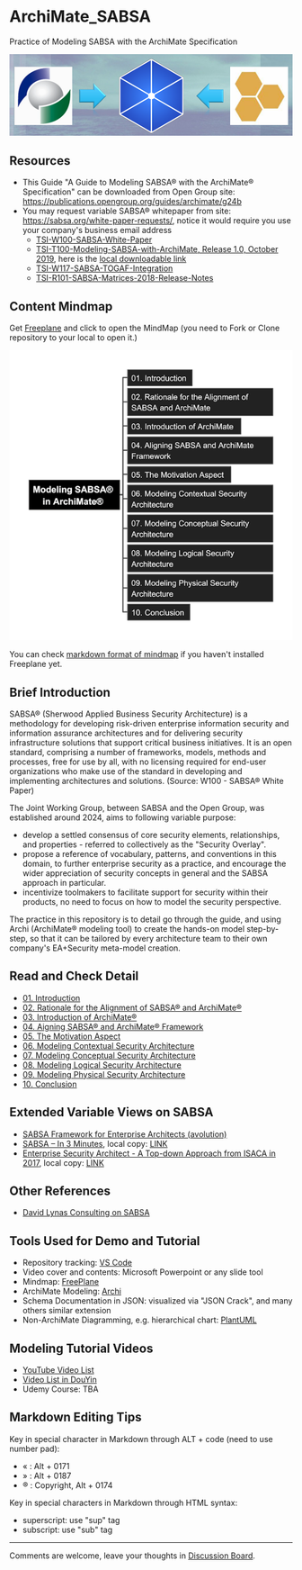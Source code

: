 # ArchiMate_SABSA

Practice of Modeling SABSA with the ArchiMate Specification

![alignment](./img/alignment-logo.png)

## Resources

- This Guide "A Guide to Modeling SABSA® with the ArchiMate® Specification" can be downloaded from Open Group site: https://publications.opengroup.org/guides/archimate/g24b
- You may request variable SABSA® whitepaper from site: https://sabsa.org/white-paper-requests/, notice it would require you use your company's business email address
  - [TSI-W100-SABSA-White-Paper](./Docs/TSI-W100-SABSA-White-Paper.pdf)
  - [TSI-T100-Modeling-SABSA-with-ArchiMate, Release 1.0, October 2019](https://sabsacourses.com/wp-content/uploads/2021/02/TSI-T100-Modelling-SABSA-with-ArchiMate.pdf), here is the [local downloadable link](./Docs/TSI-T100-Modelling-SABSA-with-ArchiMate.pdf)
  - [TSI-W117-SABSA-TOGAF-Integration](./Docs/TSI-W117-SABSA-TOGAF-Integration.pdf)
  - [TSI-R101-SABSA-Matrices-2018-Release-Notes](./Docs/TSI-R101-SABSA-Matrices-2018-Release-Notes.pdf)

## Content Mindmap

Get [Freeplane](https://docs.freeplane.org/getting-started/getting-started.html) and click to open the MindMap (you need to Fork or Clone repository to your local to open it.)

[![mindmap-l1](img/Modeling-SABSA-in-ArchiMate_small.png)](Modeling-SABSA-in-ArchiMate.mm)

You can check [markdown format of mindmap](./Modeling-SABSA-in-ArchiMate.md) if you haven't installed Freeplane yet.

## Brief Introduction

SABSA® (Sherwood Applied Business Security Architecture) is a methodology for developing risk-driven enterprise information security and information assurance architectures and for delivering security infrastructure solutions that support critical business initiatives. It is an open standard, comprising a number of frameworks, models, methods and processes, free for use by all, with no licensing required for end-user organizations who make use of the standard in developing and implementing architectures and solutions. (Source: W100 - SABSA® White Paper)

The Joint Working Group, between SABSA and the Open Group, was established around 2024, aims to following variable purpose:

- develop a settled consensus of core security elements, relationships, and properties - referred to collectively as the "Security Overlay".
- propose a reference of vocabulary, patterns, and conventions in this domain, to further enterprise security as a practice, and encourage the wider appreciation of security concepts in general and the SABSA approach in particular.
- incentivize toolmakers to facilitate support for security within their products, no need to focus on how to model the security perspective.

The practice in this repository is to detail go through the guide, and using Archi (ArchiMate® modeling tool) to create the hands-on model step-by-step, so that it can be tailored by every architecture team to their own company's EA+Security meta-model creation.

## Read and Check Detail

- [01. Introduction](./01_Introduction/README.md)
- [02. Rationale for the Alignment of SABSA® and ArchiMate®](./02_Rationale_of_Alignment/README.md)
- [03. Introduction of ArchiMate®](./03_Introduction_of_ArchiMate/README.md)
- [04. Aigning SABSA® and ArchiMate® Framework](./04_Align_SABSA_and_ArchiMate_Framework/README.md)
- [05. The Motivation Aspect](./05_Motivation_Aspect/README.md)
- [06. Modeling Contextual Security Architecture](./06_Modeling_Contextual_Security_Architecture/README.md)
- [07. Modeling Conceptual Security Architecture](./07_Modeling_Conceptual_Security_Architecture/README.md)
- [08. Modeling Logical Security Architecture](./08_Modeling_Logical_Security_Architecture/README.md)
- [09. Modeling Physical Security Architecture](./09_Modeling_Physical_Security_Architecture/README.md)
- [10. Conclusion](./10_Conclusion/README.md)

## Extended Variable Views on SABSA

- [SABSA Framework for Enterprise Architects (avolution)](./Docs/SABSA_Framework_Viewed_from_avolution.md)
- [SABSA – In 3 Minutes](https://www.vanharen.net/standards/sabsa/sabsa-in-3-minutes/), local copy: [LINK](./Docs/SABSA_in_3min_Van-Haren-Group.pdf)
- [Enterprise Security Architect - A Top-down Approach from ISACA in 2017](https://www.isaca.org/resources/isaca-journal/issues/2017/volume-4/enterprise-security-architecturea-top-down-approach), local copy: [LINK](./Docs/Enterprise_Security_Architecture—A_Top-down_Approach_ISACA_2017.pdf)

## Other References

- [David Lynas Consulting on SABSA](https://davidlynas.com/sabsa/)

## Tools Used for Demo and Tutorial

- Repository tracking: [VS Code](https://code.visualstudio.com/)
- Video cover and contents: Microsoft Powerpoint or any slide tool
- Mindmap: [FreePlane](https://www.freeplane.org/)
- ArchiMate Modeling: [Archi](https://archimatetool.com/)
- Schema Documentation in JSON: visualized via "JSON Crack", and many others similar extension
- Non-ArchiMate Diagramming, e.g. hierarchical chart: [PlantUML](https://plantuml.com/)

## Modeling Tutorial Videos

- [YouTube Video List](https://www.youtube.com/playlist?list=PL6DEHvciXKeVoCRsMg9Z3_eZSilbf8W1e)
- [Video List in DouYin](https://www.douyin.com/video/7510864092345765156)
- Udemy Course: TBA

## Markdown Editing Tips

Key in special character in Markdown through ALT + code (need to use number pad):

- « : Alt + 0171
- » : Alt + 0187
- ® : Copyright, Alt + 0174

Key in special characters in Markdown through HTML syntax:

- superscript: use "sup" tag
- subscript: use "sub" tag

---

Comments are welcome, leave your thoughts in [Discussion Board](https://github.com/yasenstar/ArchiMate_SABSA/discussions).